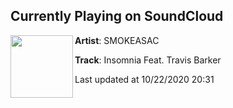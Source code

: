 ## Currently Playing on SoundCloud

[<img align="left" width="100" src="https://i1.sndcdn.com/artworks-000666842107-1i2i7f-t50x50.jpg">](https://soundcloud.com/smokeasac/insomnia-feat-travis-barker)

**Artist**: SMOKEASAC 

**Track**: Insomnia Feat. Travis Barker

Last updated at 10/22/2020 20:31

